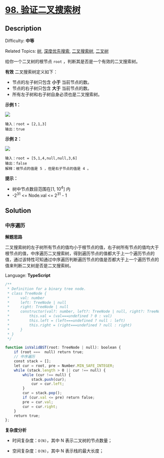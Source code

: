 # [98\. 验证二叉搜索树](https://leetcode.cn/problems/validate-binary-search-tree/)

## Description

Difficulty: **中等**  

Related Topics: [树](https://leetcode.cn/tag/tree/), [深度优先搜索](https://leetcode.cn/tag/depth-first-search/), [二叉搜索树](https://leetcode.cn/tag/binary-search-tree/), [二叉树](https://leetcode.cn/tag/binary-tree/)

给你一个二叉树的根节点 `root` ，判断其是否是一个有效的二叉搜索树。

**有效** 二叉搜索树定义如下：

* 节点的左子树只包含 **小于** 当前节点的数。
* 节点的右子树只包含 **大于** 当前节点的数。
* 所有左子树和右子树自身必须也是二叉搜索树。

**示例 1：**

![](https://assets.leetcode.com/uploads/2020/12/01/tree1.jpg)

```
输入：root = [2,1,3]
输出：true
```

**示例 2：**

![](https://assets.leetcode.com/uploads/2020/12/01/tree2.jpg)

```
输入：root = [5,1,4,null,null,3,6]
输出：false
解释：根节点的值是 5 ，但是右子节点的值是 4 。
```

**提示：**

* 树中节点数目范围在[1, 10<sup>4</sup>] 内
* -2<sup>31</sup> <= Node.val <= 2<sup>31</sup> - 1

## Solution

### 中序遍历

**解题思路**

二叉搜索树的左子树所有节点的值均小于根节点的值，右子树所有节点的值均大于根节点的值，中序遍历二叉搜索树，得到遍历节点的值都大于上一个遍历节点的值，通过该特性可知通过中序遍历判断遍历节点的值是否都大于上一个遍历节点的值来判断二叉树是否是二叉搜索树。

Language: **TypeScript**

```typescript
/**
 * Definition for a binary tree node.
 * class TreeNode {
 *     val: number
 *     left: TreeNode | null
 *     right: TreeNode | null
 *     constructor(val?: number, left?: TreeNode | null, right?: TreeNode | null) {
 *         this.val = (val===undefined ? 0 : val)
 *         this.left = (left===undefined ? null : left)
 *         this.right = (right===undefined ? null : right)
 *     }
 * }
 */

function isValidBST(root: TreeNode | null): boolean {
    if (root ===  null) return true;
    // 中序遍历
    const stack = [];
    let cur = root, pre = Number.MIN_SAFE_INTEGER;
    while (stack.length > 0 || cur !== null) {
        while (cur !== null) {
            stack.push(cur);
            cur = cur.left;
        }
        cur = stack.pop();
        if (cur.val <= pre) return false;
        pre = cur.val;
        cur = cur.right;
    }
    return true;
};
```

**复杂度分析**

- 时间复杂度：`O(N)`，其中 N 表示二叉树的节点数量；

- 空间复杂度：`O(N)`，其中 N 表示栈的最大长度；


